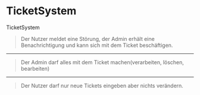 # TicketSystem

TicketSystem 
>Der Nutzer meldet eine Störung, der Admin erhält eine Benachrichtigung und kann sich mit dem Ticket beschäftigen.

---

>Der Admin darf alles mit dem Ticket machen(verarbeiten, löschen, bearbeiten) 

---

>Der Nutzer darf nur neue Tickets eingeben aber nichts verändern. 
